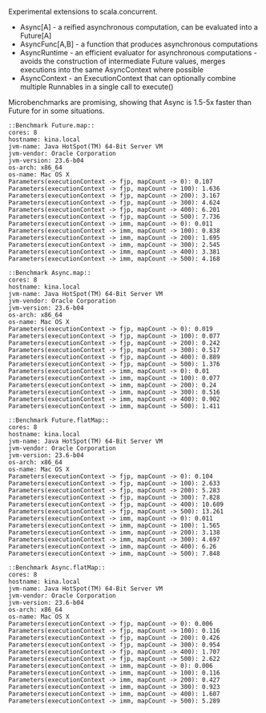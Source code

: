 Experimental extensions to scala.concurrent.

* Async[A] - a reified asynchronous computation, can be evaluated into a Future[A]
* AsyncFunc[A,B] - a function that produces asynchronous computations
* AsyncRuntime - an efficient evaluator for asynchronous computations - avoids the construction of intermediate Future values, merges executions into the same AsyncContext where possible
* AsyncContext - an ExecutionContext that can optionally combine multiple Runnables in a single call to execute()

Microbenchmarks are promising, showing that Async is 1.5-5x faster than Future for in some situations.

    ::Benchmark Future.map::
    cores: 8
    hostname: kina.local
    jvm-name: Java HotSpot(TM) 64-Bit Server VM
    jvm-vendor: Oracle Corporation
    jvm-version: 23.6-b04
    os-arch: x86_64
    os-name: Mac OS X
    Parameters(executionContext -> fjp, mapCount -> 0): 0.107
    Parameters(executionContext -> fjp, mapCount -> 100): 1.636
    Parameters(executionContext -> fjp, mapCount -> 200): 3.167
    Parameters(executionContext -> fjp, mapCount -> 300): 4.624
    Parameters(executionContext -> fjp, mapCount -> 400): 6.201
    Parameters(executionContext -> fjp, mapCount -> 500): 7.736
    Parameters(executionContext -> imm, mapCount -> 0): 0.011
    Parameters(executionContext -> imm, mapCount -> 100): 0.838
    Parameters(executionContext -> imm, mapCount -> 200): 1.695
    Parameters(executionContext -> imm, mapCount -> 300): 2.545
    Parameters(executionContext -> imm, mapCount -> 400): 3.381
    Parameters(executionContext -> imm, mapCount -> 500): 4.168
    
    ::Benchmark Async.map::
    cores: 8
    hostname: kina.local
    jvm-name: Java HotSpot(TM) 64-Bit Server VM
    jvm-vendor: Oracle Corporation
    jvm-version: 23.6-b04
    os-arch: x86_64
    os-name: Mac OS X
    Parameters(executionContext -> fjp, mapCount -> 0): 0.019
    Parameters(executionContext -> fjp, mapCount -> 100): 0.077
    Parameters(executionContext -> fjp, mapCount -> 200): 0.242
    Parameters(executionContext -> fjp, mapCount -> 300): 0.517
    Parameters(executionContext -> fjp, mapCount -> 400): 0.889
    Parameters(executionContext -> fjp, mapCount -> 500): 1.376
    Parameters(executionContext -> imm, mapCount -> 0): 0.01
    Parameters(executionContext -> imm, mapCount -> 100): 0.077
    Parameters(executionContext -> imm, mapCount -> 200): 0.24
    Parameters(executionContext -> imm, mapCount -> 300): 0.516
    Parameters(executionContext -> imm, mapCount -> 400): 0.902
    Parameters(executionContext -> imm, mapCount -> 500): 1.411
    
    ::Benchmark Future.flatMap::
    cores: 8
    hostname: kina.local
    jvm-name: Java HotSpot(TM) 64-Bit Server VM
    jvm-vendor: Oracle Corporation
    jvm-version: 23.6-b04
    os-arch: x86_64
    os-name: Mac OS X
    Parameters(executionContext -> fjp, mapCount -> 0): 0.104
    Parameters(executionContext -> fjp, mapCount -> 100): 2.633
    Parameters(executionContext -> fjp, mapCount -> 200): 5.283
    Parameters(executionContext -> fjp, mapCount -> 300): 7.828
    Parameters(executionContext -> fjp, mapCount -> 400): 10.609
    Parameters(executionContext -> fjp, mapCount -> 500): 13.261
    Parameters(executionContext -> imm, mapCount -> 0): 0.011
    Parameters(executionContext -> imm, mapCount -> 100): 1.565
    Parameters(executionContext -> imm, mapCount -> 200): 3.138
    Parameters(executionContext -> imm, mapCount -> 300): 4.697
    Parameters(executionContext -> imm, mapCount -> 400): 6.26
    Parameters(executionContext -> imm, mapCount -> 500): 7.848
    
    ::Benchmark Async.flatMap::
    cores: 8
    hostname: kina.local
    jvm-name: Java HotSpot(TM) 64-Bit Server VM
    jvm-vendor: Oracle Corporation
    jvm-version: 23.6-b04
    os-arch: x86_64
    os-name: Mac OS X
    Parameters(executionContext -> fjp, mapCount -> 0): 0.006
    Parameters(executionContext -> fjp, mapCount -> 100): 0.116
    Parameters(executionContext -> fjp, mapCount -> 200): 0.426
    Parameters(executionContext -> fjp, mapCount -> 300): 0.954
    Parameters(executionContext -> fjp, mapCount -> 400): 1.707
    Parameters(executionContext -> fjp, mapCount -> 500): 2.622
    Parameters(executionContext -> imm, mapCount -> 0): 0.006
    Parameters(executionContext -> imm, mapCount -> 100): 0.116
    Parameters(executionContext -> imm, mapCount -> 200): 0.427
    Parameters(executionContext -> imm, mapCount -> 300): 0.923
    Parameters(executionContext -> imm, mapCount -> 400): 1.607
    Parameters(executionContext -> imm, mapCount -> 500): 5.289

